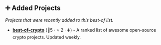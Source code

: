 ## ➕ Added Projects

_Projects that were recently added to this best-of list._

- <b><a href="https://github.com/LukasMasuch/best-of-crypto">best-of-crypto</a></b> (🥇5 ·  ⭐ 2 · ➕) - A ranked list of awesome open-source crypto projects. Updated weekly.

